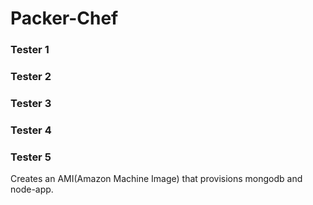 # Packer-Chef

### Tester 1

### Tester 2

### Tester 3

### Tester 4

### Tester 5

Creates an AMI(Amazon Machine Image) that provisions mongodb and node-app.
